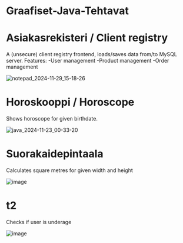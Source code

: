 # Graafiset-Java-Tehtavat
 
# Asiakasrekisteri / Client registry
A (unsecure) client registry frontend, loads/saves data from/to MySQL server.
Features:
-User management
-Product management
-Order management

![notepad_2024-11-29_15-18-26](https://github.com/user-attachments/assets/24d776a6-212f-4b5d-a729-ddb4cbf44e52)

# Horoskooppi / Horoscope
Shows horoscope for given birthdate.

![java_2024-11-23_00-33-20](https://github.com/user-attachments/assets/65188cc8-75bb-4752-8bd6-a44d39afacdb)

# Suorakaidepintaala
Calculates square metres for given width and height

![image](https://github.com/user-attachments/assets/1c5ede3c-72ae-44e5-bd09-e144f68e4169)

# t2
Checks if user is underage

![image](https://github.com/user-attachments/assets/27c3e96d-9397-4a3d-8189-851af6c410e3)
